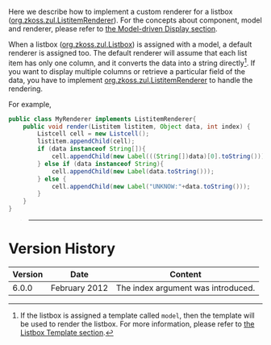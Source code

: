 Here we describe how to implement a custom renderer for a listbox
([org.zkoss.zul.ListitemRenderer](https://www.zkoss.org/javadoc/latest/zk/org/zkoss/zul/ListitemRenderer.html)).
For the concepts about component, model and renderer, please refer to
[the Model-driven Display section]({{site.baseurl}}/zk_dev_ref/mvc/model/list_model#Model-driven_Display).

When a listbox ([org.zkoss.zul.Listbox](https://www.zkoss.org/javadoc/latest/zk/org/zkoss/zul/Listbox.html)) is assigned
with a model, a default renderer is assigned too. The default renderer
will assume that each list item has only one column, and it converts the
data into a string directly[^1]. If you want to display multiple columns
or retrieve a particular field of the data, you have to implement
[org.zkoss.zul.ListitemRenderer](https://www.zkoss.org/javadoc/latest/zk/org/zkoss/zul/ListitemRenderer.html) to
handle the rendering.

For example,

```java
public class MyRenderer implements ListitemRenderer{
    public void render(Listitem listitem, Object data, int index) {
        Listcell cell = new Listcell();
        listitem.appendChild(cell);
        if (data instanceof String[]){
            cell.appendChild(new Label(((String[])data)[0].toString()));
        } else if (data instanceof String){
            cell.appendChild(new Label(data.toString()));
        } else {
            cell.appendChild(new Label("UNKNOW:"+data.toString()));
        }
    }
}
```

> ------------------------------------------------------------------------
>
> <references/>

# Version History

| Version | Date          | Content                            |
|---------|---------------|------------------------------------|
| 6.0.0   | February 2012 | The index argument was introduced. |

[^1]: If the listbox is assigned a template called `model`, then the
    template will be used to render the listbox. For more information,
    please refer to [the Listbox Template section]({{site.baseurl}}/zk_dev_ref/mvc/view/template/listbox_template).
